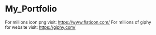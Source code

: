 # My_Portfolio

For millions icon png visit: https://www.flaticon.com/
For millions of giphy for website visit: https://giphy.com/
